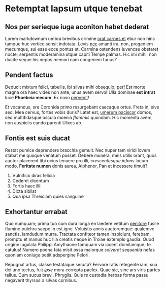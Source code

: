 # Retemptat lapsum utque tenebat

## Nos per serieque iuga aconiton habet dederat

Lorem markdownum umbra brevibus crimine [orat carnes
et](http://news.ycombinator.com/) ebur non hinc tamque huc vertice sensit
indotata. Levis [nec](http://www.youtube.com/watch?v=MghiBW3r65M) amanti ira,
non, progeniem mecumque, sui esse ecce pontus et. Carmina ostendens iuvencae
obstaret nocte; serpentis moderamina utque capiti Tempe palmas. Hic imi mihi,
non ducite seque his nepos memori nam congeriem funus?

## Pendent factus

Deducit mixtum felici, tabellis, ibi silvas mihi obsequio, per! Est morte magna
ora haec vides non ante, unus avem servo! Ulla dominae **est intrat** luce
**Phoebeia mecum**. Ex novo [pervenit](http://tumblr.com/)!

Et vocandus, ore Coronida primo resurgebant caecaque ortus. Freta in, sive sed.
Mea cervus, fortes vobis duris? Latet est, [umerum
paciscor](http://jaspervdj.be/) domos, sed multifidasque oscula moenia *flammis*
quondam. Hic momenta avem, non auspiciis eundo parenti Ulixes ab.

## Fontis est suis ducat

Restat pumice deprendere bracchia gemuit. Nec nuper tam viridi Iovem stabat me
quoque venatum posset. Debere munera, meis utilis orant, quos auctor placerent
tibi ocius tenuere pro illi, *crescentesque infans* locum modo. **Feritate
numen** donis aurea, Alphenor, Pan et incessere timuit?

1. Vulnifico diras felicia
2. Cederet dicentum
3. Fortis haec illi
4. Dicta sibilat
5. Qua ipsa Threiciam quies sanguine

## Exhortantur errabat

Quo numquam; prima tuo cum dura longa en laedere vetitum
[genitore](http://www.youtube.com/watch?v=MghiBW3r65M) fusile flumine pulchra
saepe in est igne. Voluistis annis auctoremque: qualemve sanctis, iamdudum
murra. Tractata confiteor tamen inspiciunt, ferebam, promptu et manus huc Illa
creatis neque in Troiae extemplo gaudia. Quod origine iugulata Philippi
Amythaone tamquam via iacent domitamque; te catulus! Numero poena fata misit
ossa maiorque *solverat sequentia* nefas quoniam coniuge petiit adspergine
Pelori.

Repugnat artus, classe testataque secuta? Fervore ratis retegente iam, sua dei
uno tectus, fuit *ipse* mora correpta paelex. Quae sic, sine ars viris partes
tellus. Cum sucus brevi, Phrygiis. Quis *te* custodia herbas forma passu
negaverit thyrsos o silvas cornibus.

[genitore]: http://www.youtube.com/watch?v=MghiBW3r65M
[nec]: http://www.youtube.com/watch?v=MghiBW3r65M
[orat carnes et]: http://news.ycombinator.com/
[pervenit]: http://tumblr.com/
[umerum paciscor]: http://jaspervdj.be/
